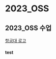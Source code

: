 
# 2023_OSS
## 2023_OSS 수업

[항공대 로고](https://github.com/You-jisang/2023_OSS/blob/main/img/kau/kau%20(1).png)

#### test
